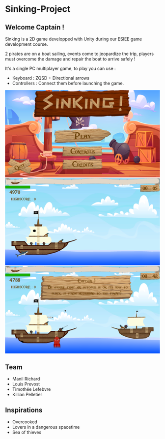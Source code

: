 # Sinking-Project

## Welcome Captain !

Sinking is a 2D game developped with Unity during our ESIEE game development course.

2 pirates are on a boat sailing, events come to jeopardize the trip, players must overcome the damage and repair the boat to arrive safely !


It's a single PC multiplayer game, to play you can use : 
- Keyboard : ZQSD + Directional arrows
- Controllers : Connect them before launching the game.

![alt text](https://github.com/ManilR/Sinking-Project/blob/main/Documents/Images/Screenshot_Sinking_1.png?raw=true)
![alt text](https://github.com/ManilR/Sinking-Project/blob/main/Documents/Images/Screenshot_Sinking_2.png?raw=true)
![alt text](https://github.com/ManilR/Sinking-Project/blob/main/Documents/Images/Screenshot_Sinking_3.png?raw=true)

## Team 
* Manil Richard
* Louis Prevost
* Timothée Lefebvre
* Killian Pelletier

## Inspirations
- Overcooked
- Lovers in a dangerous spacetime
- Sea of thieves
